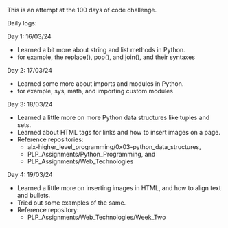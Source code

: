 This is an attempt at the 100 days of code challenge.

Daily logs:

Day 1: 16/03/24 
- Learned a bit more about string and list methods in Python.
- for example, the replace(), pop(), and join(), and their syntaxes

Day 2: 17/03/24
- Learned some more about imports and modules in Python.
- for example, sys, math, and importing custom modules

Day 3: 18/03/24
- Learned a little more on more Python data structures like tuples and sets.
- Learned about HTML tags for links and how to insert images on a page.
- Reference repositories: 
    - alx-higher_level_programming/0x03-python_data_structures,
    - PLP_Assignments/Python_Programming, and 
    - PLP_Assignments/Web_Technologies

Day 4: 19/03/24
- Learned a little more on inserting images in HTML, and how to align text and bullets.
- Tried out some examples of the same.
- Reference repository:
    - PLP_Assignments/Web_Technologies/Week_Two